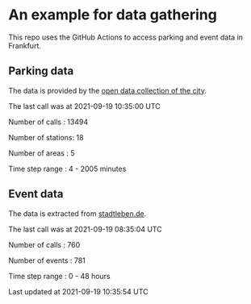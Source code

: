 # An example for data gathering

This repo uses the GitHub Actions to access parking and event data in Frankfurt.

## Parking data
The data is provided by the [open data collection of the city](https://www.offenedaten.frankfurt.de/).

The last call was at 2021-09-19 10:35:00 UTC

Number of calls   : 13494

Number of stations:    18

Number of areas   :     5

Time step range   :     4 -  2005 minutes


## Event data
The data is extracted from [stadtleben.de](https://stadtleben.de/frankfurt/).

The last call was at 2021-09-19 08:35:04 UTC

Number of calls   : 760

Number of events  : 781

Time step range   :   0 -  48 hours


Last updated at 2021-09-19 10:35:54 UTC
